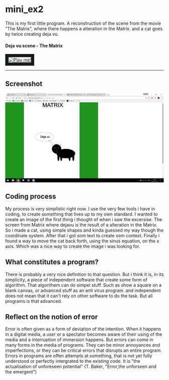 # mini_ex2
This is my first little program. A reconstruction of the scene from the movie "The Matrix", where there happens a alteration in the Matrix. and a cat goes by twice creating deja vu. 

#### Deja vu scene - The Matrix
<a href="http://www.youtube.com/watch?feature=player_embedded&v=z_KmNZNT5xw
" target="_blank"><img src="http://img.youtube.com/vi/z_KmNZNT5xw/0.jpg" 
alt="Play me!" width="480" height="360" border="10" /></a>

---

## Screenshot
![Screenshot](https://github.com/martinskodt/mini_ex2/blob/gh-pages/mini_ex2%20matrix.png)

## Coding process
My process is very simplistic right now. I use the very few tools i have in coding, to create something that lives up to my own standard.
I wanted to create an image of the first thing i thought of when i saw the excersise. The screen from Matrix where dejavu is the result of a alteration in the Matrix. So i made a cat, using simple shapes and kinda guessed my way though the coordinate system. After that i got som text to create som context. Finally i found a way to move the cat back forth, using the sinus equation, on the x axis. Which was a nice way to create the image i was looking for.

## What constitutes a program?
There is probably a very nice definition to that question. But i think it is, in its simplicity, a piece of independent software that create some form of algorithm. That algorithem can do simpel stuff. Such as show a square on a blank canvas, or advanced stuff as an anti virus program. and independent does not mean that it can't rely on other software to do the task. But all programs is that advanced.

## Reflect on the notion of error
Error is often given as a form of deviation of the intention. When it happens in a digital media, a user or a spectator becomes aware of their using of the media and a interruption of immersion happens. But errors can come in many forms in the media of programs. They can be minor annoyances and imperfections, or they can be critical errors that disrupts an entire program. Errors in programs are offen attempts at something, that is not yet fully understood or perfectly intergrated to the existing code. It is "the actualisation of unforeseen potential" (T. Baker, "Error,the unforseen and the emergent")
